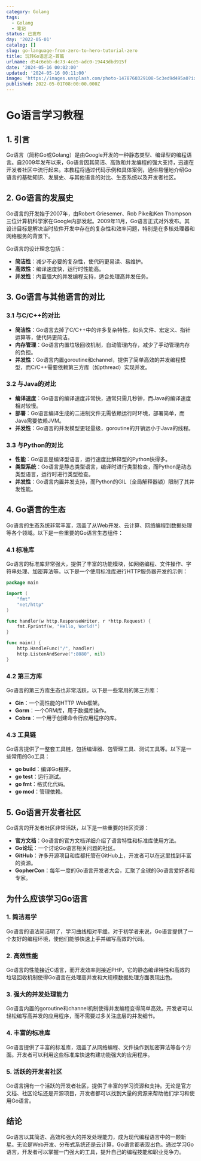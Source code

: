 ```yaml
---
category: Golang
tags:
  - Golang
  - 笔记
status: 已发布
day: '2022-05-01'
catalog: []
slug: go-language-from-zero-to-hero-tutorial-zero
title: 玩转Go语言之-首篇
urlname: d54c6ebb-dc73-4ce5-adc0-19443dbd915f
date: '2024-05-16 00:02:00'
updated: '2024-05-16 00:11:00'
image: 'https://images.unsplash.com/photo-1478760329108-5c3ed9d495a0?ixlib=rb-4.0.3&q=85&fm=jpg&crop=entropy&cs=srgb'
published: 2022-05-01T08:00:00.000Z
---
```


# Go语言学习教程


## 1. 引言


Go语言（简称Go或Golang）是由Google开发的一种静态类型、编译型的编程语言。自2009年发布以来，Go语言因其简洁、高效和并发编程的强大支持，迅速在开发者社区中流行起来。本教程将通过代码示例和具体案例，通俗易懂地介绍Go语言的基础知识、发展史、与其他语言的对比、生态系统以及开发者社区。


## 2. Go语言的发展史


Go语言的开发始于2007年，由Robert Griesemer、Rob Pike和Ken Thompson三位计算机科学家在Google内部发起。2009年11月，Go语言正式对外发布。其设计目标是解决当时软件开发中存在的复杂性和效率问题，特别是在多核处理器和网络服务的背景下。


Go语言的设计理念包括：

- **简洁性**：减少不必要的复杂性，使代码更易读、易维护。
- **高效性**：编译速度快，运行时性能高。
- **并发性**：内置强大的并发编程支持，适合处理高并发任务。

## 3. Go语言与其他语言的对比


### 3.1 与C/C++的对比

- **简洁性**：Go语言去掉了C/C++中的许多复杂特性，如头文件、宏定义、指针运算等，使代码更简洁。
- **内存管理**：Go语言内置垃圾回收机制，自动管理内存，减少了手动管理内存的负担。
- **并发性**：Go语言内置goroutine和channel，提供了简单高效的并发编程模型，而C/C++需要依赖第三方库（如pthread）实现并发。

### 3.2 与Java的对比

- **编译速度**：Go语言的编译速度非常快，通常只需几秒钟，而Java的编译速度相对较慢。
- **部署**：Go语言编译生成的二进制文件无需依赖运行时环境，部署简单，而Java需要依赖JVM。
- **并发性**：Go语言的并发模型更轻量级，goroutine的开销远小于Java的线程。

### 3.3 与Python的对比

- **性能**：Go语言是编译型语言，运行速度比解释型的Python快得多。
- **类型系统**：Go语言是静态类型语言，编译时进行类型检查，而Python是动态类型语言，运行时进行类型检查。
- **并发性**：Go语言内置并发支持，而Python的GIL（全局解释器锁）限制了其并发性能。

## 4. Go语言的生态


Go语言的生态系统非常丰富，涵盖了从Web开发、云计算、网络编程到数据处理等各个领域。以下是一些重要的Go语言生态组件：


### 4.1 标准库


Go语言的标准库非常强大，提供了丰富的功能模块，如网络编程、文件操作、字符串处理、加密算法等。以下是一个使用标准库进行HTTP服务器开发的示例：


```go
package main

import (
	"fmt"
	"net/http"
)

func handler(w http.ResponseWriter, r *http.Request) {
	fmt.Fprintf(w, "Hello, World!")
}

func main() {
	http.HandleFunc("/", handler)
	http.ListenAndServe(":8080", nil)
}

```


### 4.2 第三方库


Go语言的第三方库生态也非常活跃，以下是一些常用的第三方库：

- **Gin**：一个高性能的HTTP Web框架。
- **Gorm**：一个ORM库，用于数据库操作。
- **Cobra**：一个用于创建命令行应用程序的库。

### 4.3 工具链


Go语言提供了一整套工具链，包括编译器、包管理工具、测试工具等。以下是一些常用的Go工具：

- **go build**：编译Go程序。
- **go test**：运行测试。
- **go fmt**：格式化代码。
- **go mod**：管理依赖。

## 5. Go语言开发者社区


Go语言的开发者社区非常活跃，以下是一些重要的社区资源：

- **官方文档**：Go语言的官方文档详细介绍了语言特性和标准库使用方法。
- **Go论坛**：一个讨论Go语言相关问题的社区。
- **GitHub**：许多开源项目和库都托管在GitHub上，开发者可以在这里找到丰富的资源。
- **GopherCon**：每年一度的Go语言开发者大会，汇聚了全球的Go语言爱好者和专家。

## 为什么应该学习Go语言


### 1. 简洁易学


Go语言的语法简洁明了，学习曲线相对平缓。对于初学者来说，Go语言提供了一个友好的编程环境，使他们能够快速上手并编写高效的代码。


### 2. 高效性能


Go语言的性能接近C语言，而开发效率则接近PHP。它的静态编译特性和高效的垃圾回收机制使得Go语言在处理高并发和大规模数据处理方面表现出色。


### 3. 强大的并发处理能力


Go语言内置的goroutine和channel机制使得并发编程变得简单高效。开发者可以轻松编写高并发的应用程序，而不需要过多关注底层的并发细节。


### 4. 丰富的标准库


Go语言提供了丰富的标准库，涵盖了从网络编程、文件操作到加密算法等各个方面。开发者可以利用这些标准库快速构建功能强大的应用程序。


### 5. 活跃的开发者社区


Go语言拥有一个活跃的开发者社区，提供了丰富的学习资源和支持。无论是官方文档、社区论坛还是开源项目，开发者都可以找到大量的资源来帮助他们学习和使用Go语言。


## 结论


Go语言以其简洁、高效和强大的并发处理能力，成为现代编程语言中的一颗新星。无论是Web开发、分布式系统还是云计算，Go语言都表现出色。通过学习Go语言，开发者可以掌握一门强大的工具，提升自己的编程技能和职业竞争力。

